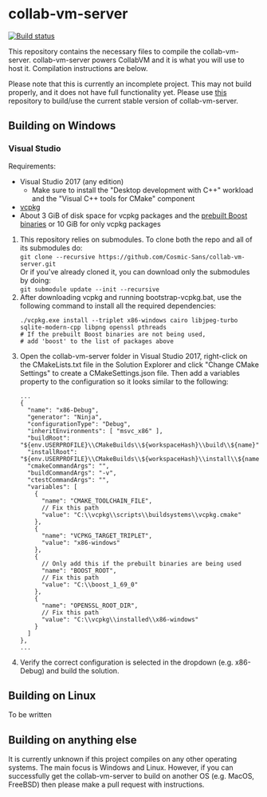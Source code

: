# collab-vm-server
[![Build status](https://ci.appveyor.com/api/projects/status/lgine3laiy0ojexr/branch/master?svg=true)](https://ci.appveyor.com/project/Cosmic-Sans/collab-vm-server/branch/master)

This repository contains the necessary files to compile the collab-vm-server. collab-vm-server powers CollabVM and it is what you will use to host it. Compilation instructions are below.

Please note that this is currently an incomplete project. This may not build properly, and it does not have full functionality yet. Please use [this](https://github.com/computernewb/collab-vm-server) repository to build/use the current stable version of collab-vm-server.

## Building on Windows

### Visual Studio
Requirements:
* Visual Studio 2017 (any edition)
	* Make sure to install the "Desktop development with C++" workload and the "Visual C++ tools for CMake" component
* [vcpkg](https://github.com/Microsoft/vcpkg)
* About 3 GiB of disk space for vcpkg packages and the [prebuilt Boost
  binaries](https://sourceforge.net/projects/boost/files/boost-binaries/) or 10
  GiB for only vcpkg packages

1. This repository relies on submodules. To clone both the repo and all of its submodules do:  
	```git clone --recursive https://github.com/Cosmic-Sans/collab-vm-server.git```  
Or if you've already cloned it, you can download only the submodules by doing:  
	```git submodule update --init --recursive```
1. After downloading vcpkg and running bootstrap-vcpkg.bat, use the following command to install all the required dependencies:
	```
	./vcpkg.exe install --triplet x86-windows cairo libjpeg-turbo sqlite-modern-cpp libpng openssl pthreads
	# If the prebuilt Boost binaries are not being used,
	# add 'boost' to the list of packages above
	```
1. Open the collab-vm-server folder in Visual Studio 2017, right-click on the CMakeLists.txt file in the Solution Explorer and click "Change CMake Settings" to create a CMakeSettings.json file. Then add a variables property to the configuration so it looks similar to the following:
	```
	...
	{
	  "name": "x86-Debug",
	  "generator": "Ninja",
	  "configurationType": "Debug",
	  "inheritEnvironments": [ "msvc_x86" ],
	  "buildRoot": "${env.USERPROFILE}\\CMakeBuilds\\${workspaceHash}\\build\\${name}",
	  "installRoot": "${env.USERPROFILE}\\CMakeBuilds\\${workspaceHash}\\install\\${name}",
	  "cmakeCommandArgs": "",
	  "buildCommandArgs": "-v",
	  "ctestCommandArgs": "",
	  "variables": [
		{
		  "name": "CMAKE_TOOLCHAIN_FILE",
		  // Fix this path
		  "value": "C:\\vcpkg\\scripts\\buildsystems\\vcpkg.cmake"
		},
		{
		  "name": "VCPKG_TARGET_TRIPLET",
		  "value": "x86-windows"
		},
		{
		  // Only add this if the prebuilt binaries are being used
		  "name": "BOOST_ROOT",
		  // Fix this path
		  "value": "C:\\boost_1_69_0"
		},
		{
		  "name": "OPENSSL_ROOT_DIR",
		  // Fix this path
		  "value": "C:\\vcpkg\\installed\\x86-windows"
		}
	  ]
	},
	...
	```
1. Verify the correct configuration is selected in the dropdown (e.g. x86-Debug) and build the solution.

## Building on Linux
To be written

## Building on anything else
It is currently unknown if this project compiles on any other operating systems. The main focus is Windows and Linux. However, if you can successfully get the collab-vm-server to build on another OS (e.g. MacOS, FreeBSD) then please make a pull request with instructions.
